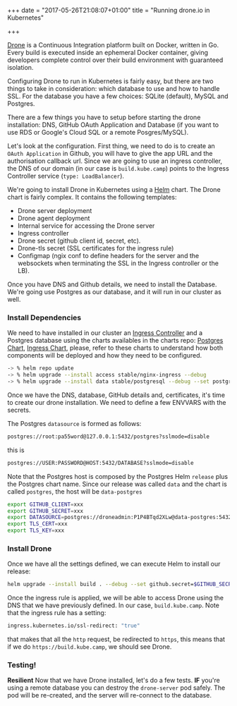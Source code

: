 +++
date = "2017-05-26T21:08:07+01:00"
title = "Running drone.io in Kubernetes"

+++

[Drone](http://readme.drone.io/) is a Continuous Integration platform built on Docker, written in Go. Every build is executed inside an ephemeral Docker container, giving developers complete control over their build environment with guaranteed isolation.

Configuring Drone to run in Kubernetes is fairly easy, but there are two things to take in consideration: which database to use and how to handle SSL. For the database you have a few choices: SQLite (default), MySQL and Postgres.

There are a few things you have to setup before starting the drone installation: DNS, GitHub OAuth Application and Database (if you want to use RDS or Google's Cloud SQL or a remote Posgres/MySQL).

Let's look at the configuration. First thing, we need to do is to create an `OAuth Application` in Github, you will have to give the app URL and the authorisation callback url. Since we are going to use an ingress controller, the DNS of our domain (in our case is `build.kube.camp`) points to the Ingress Controller service (`type: LoadBalancer`).

We're going to install Drone in Kubernetes using a [Helm](https://github.com/kubernetes/helm) chart. The Drone chart is fairly complex. It contains the following templates:

* Drone server deployment
* Drone agent deployment 
* Internal service for accessing the Drone server
* Ingress controller
* Drone secret (github client id, secret, etc).
* Drone-tls secret (SSL certificates for the ingress rule)
* Configmap (ngix conf to define headers for the server and the websockets when terminating the SSL in the Ingress controller or the LB).


Once you have DNS and Github details, we need to install the Database. We're going use Postgres as our database, and it will run in our cluster as well.

### Install Dependencies

We need to have installed in our cluster an [Ingress Controller](https://kubernetes.io/docs/concepts/services-networking/ingress/) and a Postgres database using the charts availables in the charts repo: [Postgres Chart](https://github.com/kubernetes/charts/tree/master/stable/postgresql), [Ingress Chart](https://github.com/kubernetes/charts/tree/master/stable/nginx-ingress), please, refer to these charts to understand how both components will be deployed and how they need to be configured.

```bash
-> % helm repo update
-> % helm upgrade --install access stable/nginx-ingress --debug
-> % helm upgrade --install data stable/postgresql --debug --set postgresPassword=P1P4BTqd2XLw,postgresDatabase=drone,postgresUser=droneadmin

```

Once we have the DNS, database, GitHub details and, certificates, it's time to create our drone installation. We need to define a few ENVVARS with the secrets.

The Postgres `datasource` is formed as follows: 

```bash
postgres://root:pa55word@127.0.0.1:5432/postgres?sslmode=disable
```

this is 

```bash
postgres://USER:PASSWORD@HOST:5432/DATABASE?sslmode=disable
```

Note that the Postgres host is composed by the Postgres Helm `release` plus the Postgres chart name. Since our release was called `data` and the chart is called `postgres`, the host will be `data-postgres`


```bash
export GITHUB_CLIENT=xxx
export GITHUB_SECRET=xxx
export DATASOURCE=postgres://droneadmin:P1P4BTqd2XLw@data-postgres:5432/drone?sslmode=disable
export TLS_CERT=xxx
export TLS_KEY=xxx
```



### Install Drone

Once we have all the settings defined, we can execute Helm to install our release:

```bash
helm upgrade --install build . --debug --set github.secret=$GITHUB_SECRET,github.client=$GITHUB_CLIENT,shared_secret=ipsofactoreboltoso,database.datasource=$DATASOURCE,tls.crt=$TLS_CERT,tls.key=$TLS_KEY
```

Once the ingress rule is applied, we will be able to access Drone using the DNS that we have previously defined. In our case, `build.kube.camp`. Note that the ingress rule has a setting: 

```bash
ingress.kubernetes.io/ssl-redirect: "true"
```

that makes that all the `http` request, be redirected to `https`, this means that if we do `https://build.kube.camp`, we should see Drone.

### Testing!


__Resilient__
Now that we have Drone installed, let's do a few tests. __IF__ you're using a remote database you can destroy the `drone-server` pod safely. The pod will be re-created, and the server will re-connect to the database. 